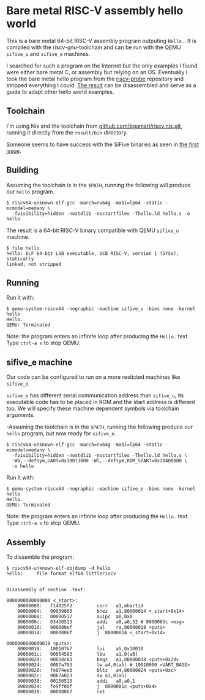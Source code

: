# Bare metal RISC-V assembly hello world

This is a bare metal 64-bit RISC-V assembly program outputing `Hello.`. It is
compiled with the riscv-gnu-toolchain and can be run with the QEMU `sifive_u`
and `sifive_e` machines.

I searched for such a program on the Internet but the only examples I found
were either bare metal C, or assembly but relying on an OS. Eventually I took
the bare metal hello program from the
[riscv-probe](https://github.com/michaeljclark/riscv-probe) repository and
stripped everything I could. [The
result](https://github.com/noteed/riscv-hello-c) can be disassembled and serve
as a guide to adapt other hello world examples.


## Toolchain

I'm using Nix and the toolchain from
[github.com/bgamari/riscv.nix.git](https://github.com/bgamari/riscv.nix.git),
running it directly from the `result/bin` directory.

Someone seems to have success with the SiFive binaries as seen in [the first
issue](https://github.com/noteed/riscv-hello-asm/issues/1).


## Building

Assuming the toolchain is in the `$PATH`, running the following will produce
our `hello` program.

```
$ riscv64-unknown-elf-gcc -march=rv64g -mabi=lp64 -static -mcmodel=medany \
  -fvisibility=hidden -nostdlib -nostartfiles -Thello.ld hello.s -o hello
```

The result is a 64-bit RISC-V binary compatible with QEMU `sifive_u` machine.

```
$ file hello
hello: ELF 64-bit LSB executable, UCB RISC-V, version 1 (SYSV), statically
linked, not stripped
```

## Running

Run it with:

```
$ qemu-system-riscv64 -nographic -machine sifive_u -bios none -kernel hello
Hello.
QEMU: Terminated
```

Note: the program enters an infinite loop after producing the `Hello.` text.
Type `ctrl-a x` to stop QEMU.


## sifive_e machine

Our code can be configured to run on a more resticted machines like `sifive_e`.

`sifive_e` has different serial communication address than `sifive_u`,
its executable code has to be placed in ROM and the start address is
different too. We will specify these machine dependent symbols via
toolchain arguments.

-Assuming the toolchain is in the `$PATH`, running the following produce our
`hello` program, but now ready for `sifive_e`.

```
$ riscv64-unknown-elf-gcc -march=rv64g -mabi=lp64 -static -mcmodel=medany \
  -fvisibility=hidden -nostdlib -nostartfiles -Thello.ld hello.s \
  -Wa,--defsym,UART=0x10013000 -Wl,--defsym,ROM_START=0x20400000 \
  -o hello
```

Run it with:

```
$ qemu-system-riscv64 -nographic -machine sifive_e -bios none -kernel hello
Hello.
QEMU: Terminated
```

Note: the program enters an infinite loop after producing the `Hello.` text.
Type `ctrl-a x` to stop QEMU.


## Assembly

To dissemble the program:


```
$ riscv64-unknown-elf-objdump -d hello
hello:     file format elf64-littleriscv


Disassembly of section .text:

0000000080000000 <_start>:
    80000000:	f14025f3         csrr	a1,mhartid
    80000004:	00059863         bnez	a1,80000014 <_start+0x14>
    80000008:	00000517         auipc	a0,0x0
    8000000c:	03450513         addi	a0,a0,52 # 8000003c <msg>
    80000010:	008000ef         jal	ra,80000018 <puts>
    80000014:	0000006f         j	80000014 <_start+0x14>

0000000080000018 <puts>:
    80000018:	100107b7         lui	a5,0x10010
    8000001c:	00054583         lbu	a1,0(a0)
    80000020:	00058c63         beqz	a1,80000038 <puts+0x20>
    80000024:	0007a703         lw	a4,0(a5) # 10010000 <UART_BASE>
    80000028:	fe074ee3         bltz	a4,80000024 <puts+0xc>
    8000002c:	00b7a023         sw	a1,0(a5)
    80000030:	00150513         addi	a0,a0,1
    80000034:	fe9ff06f         j	8000001c <puts+0x4>
    80000038:	00008067         ret
```
